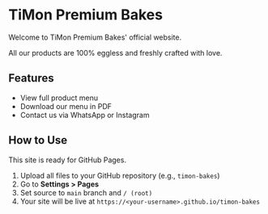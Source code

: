 # TiMon Premium Bakes

Welcome to TiMon Premium Bakes' official website.

All our products are 100% eggless and freshly crafted with love.

## Features

- View full product menu
- Download our menu in PDF
- Contact us via WhatsApp or Instagram

## How to Use

This site is ready for GitHub Pages.

1. Upload all files to your GitHub repository (e.g., `timon-bakes`)
2. Go to **Settings > Pages**
3. Set source to `main` branch and `/ (root)`
4. Your site will be live at `https://<your-username>.github.io/timon-bakes`
